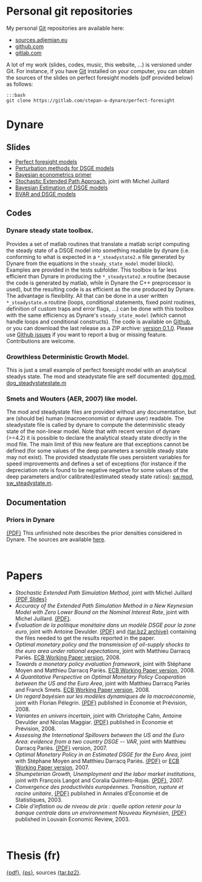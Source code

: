 <!-- 
.. title: Research
.. slug: index
.. date: 2017-06-17 23:43:14 UTC+02:00
.. tags: 
.. category: 
.. link: 
.. description: 
.. type: text
.. hidetitle: True
-->

# Personal git repositories

My personal [Git](http://git-scm.com/) repositories are available here:

 + [sources.adjemian.eu](https://sources.adjemian.eu)
 + [github.com](https://github.com/stepan-a)
 + [gitlab.com](https://gitlab.com/stepan-a)

A lot of my work (slides, codes, music, this website, ...) is versioned under Git. For instance, if you have [Git](http://git-scm.com/) installed on your computer, you can obtain the sources of the slides on perfect foresight models (pdf provided below) as follows:

	:::bash
	git clone https://gitlab.com/stepan-a-dynare/perfect-foresight


# Dynare

## Slides
 + [Perfect foresight models](../dynare/slides/perfect-foresight-models.pdf)
 + [Perturbation methods for DSGE models](../dynare/slides/dsge-perturbation-method.pdf)
 + [Bayesian econometrics primer](../dynare/slides/bayesian-econometrics-primer.pdf)
 + [Stochastic Extended Path Approach](../dynare/slides/sep.pdf), joint with Michel Juillard
 + [Bayesian Estimation of DSGE models](../dynare/slides/BayesianEstimation.pdf)
 + [BVAR and DSGE models](../dynare/slides/BvarUndDsge.pdf)

## Codes

### Dynare steady state toolbox.

Provides a set of matlab routines that translate a matlab script
computing the steady state of a DSGE model into something readable by
dynare (i.e. conforming to what is expected in a `*_steadystate2.m`
file generated by Dynare from the equations in the
`steady_state_model` model block). Examples are provided in the tests
subfolder. This toolbox is far less efficient than Dynare in producing
the `*_steadystate2.m` routine (because the code is generated by
matlab, while in Dynare the C++ preprocessor is used), but the
resulting code is as efficient as the one produced by Dynare. The
advantage is flexibility. All that can be done in a user written
`*_steadystate.m` routine (loops, conditional statements, fixed point
routines, definition of custom traps and error flags, ...) can be done
with this toolbox with the same efficiency as Dynare's
`steady_state_model` (which cannot handle loops and conditional
constructs). The code is available
on [Github](https://github.com/stepan-a/dynare-steady-state-toolbox),
or you can download the last release as a ZIP
archive:
[version 0.1.0](https://github.com/stepan-a/dynare-steady-state-toolbox/archive/0.1.0.zip). Please
use
[Github issues](https://github.com/stepan-a/dynare-steady-state-toolbox/issues) if
you want to report a bug or missing feature. Contributions are welcome.

### Growthless Deterministic Growth Model.
This is just a small example of perfect foresight model with an analytical steadys state. The mod and steadystate file are self documented: [dog.mod](../dynare/codes/dog/dog.mod),
[dog_steadystatestate.m](../dynare/codes/dog/dog_steadystate.m)

### Smets and Wouters (AER, 2007) like model.
The  mod and steadystate  files are provided without any documentation, but  are (should be) human (macroeconomist or dynare user) readable.  The steadystate file is called by dynare  to compute the deterministic steady  state of the non-linear model. Note that with recent version of dynare (>=4.2) it is possible to declare the analytical steady state directly in the mod file. The main limit of this new feature are that exceptions cannot be defined (for some values of the deep parameters a sensible steady state may not exist). The provided steadystate file uses persistent variables for speed improvements and defines a set of exceptions (for instance if  the depreciation rate is found to  be  negative negative  for  some values  of the  deep parameters and/or calibrated/estimated steady state ratios): [sw.mod](../dynare/codes/sw/sw.mod), [sw_steadystate.m](../dynare/codes/sw/sw_steadystate.m).

## Documentation

### Priors in Dynare
   [{PDF}](https://github.com/stepan-a/dynare-priors/releases/download/0.1.0/note.pdf) This unfinished note describes the prior densities considered in Dynare. The sources are available [here](https://github.com/stepan-a/dynare-priors/releases/latest).

<br>

# Papers
 - *Stochastic Extended Path Simulation Method*, joint with Michel Juillard [{PDF Slides}](../dynare/slides/sep.pdf)
 - *Accuracy of the Extended Path Simulation Method in a New Keynesian Model with Zero Lower Bound on the Nominal Interest Rate*, joint with Michel Juillard. [{PDF}](../papers/ZLB-ExtendedPath-Accuracy.pdf).
 - *Évaluation de la politique monétaire dans un modèle DSGE pour la zone euro*, joint with Antoine Devulder. [{PDF}](../papers/rfe-2011-a.pdf) and [{tar.bz2 archive}](../papers/rfe-2011.tar.bz2) containing the files needed to get the results reported in the paper.
 - *Optimal monetary policy and the transmission of oil-supply shocks to the euro area under rational expectations*, joint with Matthieu Darracq Pariès. [ECB Working Paper version](http://www.ecb.eu/pub/pdf/scpwps/ecbwp962.pdf), 2008.
 - *Towards a  monetary policy evaluation  framework*, joint with Stéphane Moyen and Matthieu Darracq Pariès. [ECB Working Paper version](http://www.ecb.eu/pub/pdf/scpwps/ecbwp942.pdf), 2008.
 - *A Quantitative Perspective on Optimal Monetary Policy Cooperation between the US and the Euro Area*, joint with Matthieu Darracq Pariès and Franck Smets. [ECB Working Paper version](http://www.ecb.int/pub/pdf/scpwps/ecbwp884.pdf), 2008.
 - *Un regard bayésien sur les modèles dynamiques de la macroéconomie*, joint with Florian Pélegrin. [{PDF}](../papers/ecoprev2007b.pdf) published in Économie et Prévision, 2008.
 - *Variantes en univers incertain*, joint with Christophe Cahn, Antoine Devulder and Nicolas Maggiar. [{PDF}](../papers/ecoprev2007a.pdf) published in Économie et Prévision, 2008.
 - *Assessing the International Spillovers between the US and the Euro Area: evidence from a two country DSGE -- VAR*, joint with Matthieu Darracq Pariès. [{PDF}]([../papers/ad2007.pdf) version, 2007.
 - *Optimal Monetary Policy in an Estimated DSGE for the Euro Area*, joint with Stéphane Moyen and Matthieu Darracq Pariès. [{PDF}](../papers/adm2007.pdf) or [ECB Working Paper version](http://www.ecb.eu/pub/pdf/scpwps/ecbwp803.pdf), 2007.
 - *Shumpeterian Growth, Unemployment and the labor market institutions*, joint with François Langot and Coralia Quintero-Rojas. [{PDF}](http://mpra.ub.uni-muenchen.de/7909/2/MPRA_paper_7909.pdf), 2007.
 - *Convergence des productivités européennes.  Transition, rupture   et  racine   unitaire*, [{PDF}](http://www.pse.ens.fr/adres/anciens/n69/vol69-02.pdf) published  in   Annales d'Économie et de Statistiques, 2003.
 - *Cible  d'inflation ou  de niveau  de prix :  quelle option retenir pour la banque  centrale dans un environnement Nouveau Keynésien*, [{PDF}](http://www.cairn.info/load_pdf.php?ID_ARTICLE=REL_693_0293) published in Louvain Economic Review, 2003.

<br>

# Thesis (fr)
  [{pdf}](../thesis/thesis.pdf), [{ps}](../thesis/thesis.ps), sources [{tar.bz2}](../thesis/thesis.tar.bz2).
